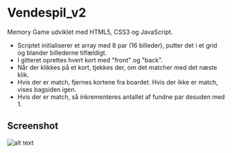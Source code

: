 # Vendespil_v2
Memory Game udviklet med HTML5, CSS3 og JavaScript.

- Scriptet initialiserer et array med 8 par (16 billeder), putter det i et grid og blander billederne tilfældigt.
- I gitteret oprettes hvert kort med "front" og "back".
- Når der klikkes på et kort, tjekkes der, om det matcher med det næste klik.
- Hvis der er match, fjernes kortene fra boardet. Hvis der ikke er match, vises bagsiden igen.
- Hvis der er match, så inkrementeres antallet af fundne par desuden med 1.

## Screenshot
![alt text](https://i.imgur.com/Vprroyk.png)
